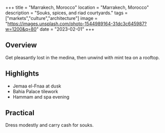 +++
title = "Marrakech, Morocco"
location = "Marrakech, Morocco"
description = "Souks, spices, and riad courtyards."
tags = ["markets","culture","architecture"]
image = "https://images.unsplash.com/photo-1544989164-31dc3c645987?w=1200&q=80"
date = "2023-02-01"
+++

## Overview
Get pleasantly lost in the medina, then unwind with mint tea on a rooftop.

## Highlights
- Jemaa el-Fnaa at dusk
- Bahia Palace tilework
- Hammam and spa evening

## Practical
Dress modestly and carry cash for souks.
